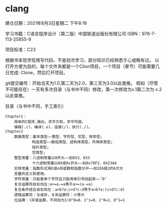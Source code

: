 ﻿# clang


建仓日期：2021年8月3日星期二 下午8:16

学习书籍：C语言程序设计（第二版）中国铁道出版社有限公司
ISBN：978-7-113-25855-9


项目标准：C23

根据书本现学现用写代码，不是初次学习，部分知识已经熟悉于心或略有过。
以打开方便为目的，每个文件夹都是一个Clion项目，一个项目（章节）可能需要几日完成:
	Clone，然后打开项目。

git提交编号：开始当天为1.0,第二天为2.0，第三天为3.0以此类推。
			假如（尽管不可能存在）一天有多次目录（与书中不同）修改，第一次修改为x.1第二次为			x.2以此类推。


目录（与书中不同，手工索引）

	Chapter1：
		简单的C程序,输出，求平方和，求平均值。
		编辑(.c)，编译(.o)，连接(/)，执行(./)。
    Chapter2
        数据类型：基本类型——整型、字符型、实型、枚举型;
                构造类型——数组类型、结构体类型、共用体类型;
                指针类型;
                空类型;
        整型常量：八进制常量以0开头——如053、033
                十六进制常量以0X或0x开头——如0x78F2、0X23A4
        实体常量：指数形式用E或e将底数和指数分开——如2E6是2的6次方
        变量的定义和使用。
        字符常量：只能是单个字符且只能用单引号括起来——’D‘
        复合运算符自右向左:a+=a-=a等于a+=(a-=a)
        复合条件结合自右向左：a>b?a:c>d?c:d等于a>b?a:(c>d?c:d)
        逻辑运算符：与或非，关系运算符：小等大
        位运算：(异或运算，不同则为1)0^0=0、1^1=0、1^0=1、0^1=1


